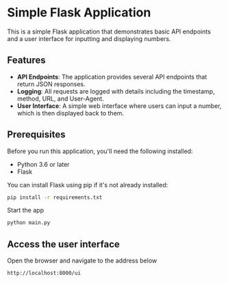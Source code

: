 # Simple Flask Application

This is a simple Flask application that demonstrates basic API endpoints and a user interface for inputting and displaying numbers.

## Features

- **API Endpoints**: The application provides several API endpoints that return JSON responses.
- **Logging**: All requests are logged with details including the timestamp, method, URL, and User-Agent.
- **User Interface**: A simple web interface where users can input a number, which is then displayed back to them.

## Prerequisites

Before you run this application, you'll need the following installed:

- Python 3.6 or later
- Flask

You can install Flask using pip if it's not already installed:

```bash
pip install -r requirements.txt
```

Start the app

```bash
python main.py
```

## Access the user interface

Open the browser and navigate to the address below

```bash
http://localhost:8000/ui
```

